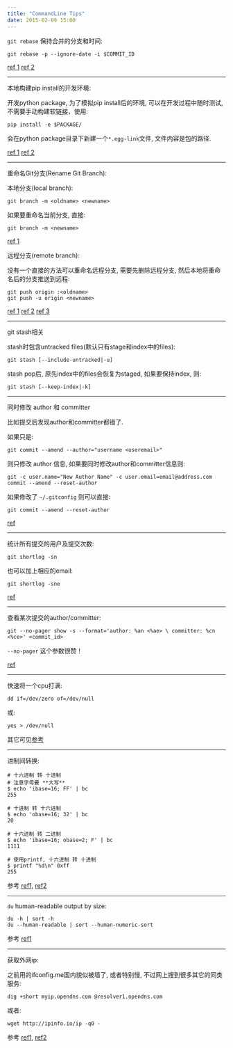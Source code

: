 ```yaml
---
title: "CommandLine Tips"
date: 2015-02-09 15:00
---
```


`git rebase` 保持合并的分支和时间:

	git rebase -p --ignore-date -i $COMMIT_ID

[ref 1](http://stackoverflow.com/questions/10016707/git-rebase-branch-with-merged-children)
[ref 2](http://stackoverflow.com/questions/2973996/git-rebase-without-changing-commit-timestamps)

---

本地构建pip install的开发环境:

开发python package, 为了模拟pip install后的环境, 可以在开发过程中随时测试, 不需要手动构建软链接，使用:

	pip install -e $PACKAGE/

会在python package目录下新建一个`*.egg-link`文件, 文件内容是包的路径.

[ref 1](http://stackoverflow.com/questions/7926060/python-package-install-using-pip-to-source-doesnt-create-a-symlink)
[ref 2](https://docs.djangoproject.com/en/1.7/topics/install/)

---

重命名Git分支(Rename Git Branch):

本地分支(local branch):

    git branch -m <oldname> <newname>

如果要重命名当前分支, 直接:

    git branch -m <newname>

[ref 1](http://stackoverflow.com/questions/6591213/rename-local-git-branch)

远程分支(remote branch):

没有一个直接的方法可以重命名远程分支, 需要先删除远程分支, 然后本地将重命名后的分支推送到远程:

    git push origin :<oldname>
    git push -u origin <newname>

[ref 1](http://blog.changecong.com/2012/10/rename-a-remote-branch-on-github/)
[ref 2](http://www.benjaminlhaas.com/blog/locally-and-remotely-renaming-branch-git)
[ref 3](http://stackoverflow.com/questions/1526794/rename-master-branch-for-both-local-and-remote-git-repositories)

---

git stash相关

stash时包含untracked files(默认只有stage和index中的files):

	git stash [--include-untracked|-u]

stash pop后, 原先index中的files会恢复为staged, 如果要保持index, 则:

	git stash [--keep-index|-k]

---

同时修改 author 和 committer

比如提交后发现author和committer都错了.

如果只是:

	git commit --amend --author="username <useremail>"

则只修改 author 信息, 如果要同时修改author和committer信息则:

	git -c user.name="New Author Name" -c user.email=email@address.com commit --amend --reset-author

如果修改了 `~/.gitconfig` 则可以直接:

	git commit --amend --reset-author

[ref](http://stackoverflow.com/a/1320317/1276501)

---

统计所有提交的用户及提交次数:

	git shortlog -sn

也可以加上相应的email:

	git shortlog -sne

[ref](http://blog.vogella.com/2013/02/26/git-how-to-determine-the-committers-or-authors-in-a-git-repository-by-lars-vogel/)

---

查看某次提交的author/committer:

	git --no-pager show -s --format='author: %an <%ae> \ committer: %cn <%ce>' <commit_id>

`--no-pager` 这个参数很赞！

[ref](http://www.quora.com/Whats-the-simplest-git-command-to-get-a-commits-author-and-their-email-address-if-available)

---

快速将一个cpu打满:

    dd if=/dev/zero of=/dev/null

或:

    yes > /dev/null

其它可见[参考](http://stackoverflow.com/questions/2925606/how-to-create-a-cpu-spike-with-a-bash-command)

---

进制间转换:

    # 十六进制 转 十进制
    # 注意字母要 **大写**
    $ echo 'ibase=16; FF' | bc
    255

    # 十进制 转 十六进制
    $ echo 'obase=16; 32' | bc
    20

    # 十六进制 转 二进制
    $ echo 'ibase=16; obase=2; F' | bc
    1111

    # 使用printf, 十六进制 转 十进制
    $ printf "%d\n" 0xff
    255

参考 [ref1](http://www.cyberciti.biz/faq/linux-unix-convert-hex-to-decimal-number/), [ref2](http://www.linuxnix.com/2012/05/convert-binaryhex-oct-decimal-linuxunix.html)

---

`du` human-readable output by size:

    du -h | sort -h
    du --human-readable | sort --human-numeric-sort

参考 [ref1](http://www.cyberciti.biz/faq/how-do-i-sort-du-h-output-by-size-under-linux/)

---

获取外网ip:

之前用的ifconfig.me国内貌似被墙了, 或者特别慢, 不过网上搜到很多其它的同类服务:

    dig +short myip.opendns.com @resolver1.opendns.com

或者:

    wget http://ipinfo.io/ip -qO -

参考 [ref1](http://unix.stackexchange.com/questions/22615/how-can-i-get-my-external-ip-address-in-bash), [ref2](http://askubuntu.com/questions/95910/command-for-determining-my-public-ip)
